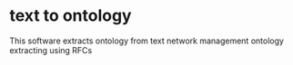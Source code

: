 # text to ontology
This software extracts  ontology from text
network  management ontology extracting using RFCs
